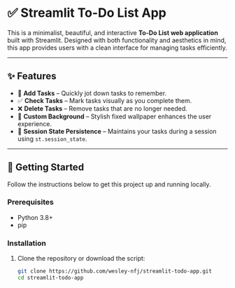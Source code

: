 
# ✅ Streamlit To-Do List App

This is a minimalist, beautiful, and interactive **To-Do List web application** built with Streamlit. Designed with both functionality and aesthetics in mind, this app provides users with a clean interface for managing tasks efficiently.

---

## ✨ Features

- 📌 **Add Tasks** – Quickly jot down tasks to remember.
- ✅ **Check Tasks** – Mark tasks visually as you complete them.
- ❌ **Delete Tasks** – Remove tasks that are no longer needed.
- 🎨 **Custom Background** – Stylish fixed wallpaper enhances the user experience.
- 🧠 **Session State Persistence** – Maintains your tasks during a session using `st.session_state`.

---

## 🚀 Getting Started

Follow the instructions below to get this project up and running locally.

### Prerequisites

- Python 3.8+
- pip

### Installation

1. Clone the repository or download the script:
   ```bash
   git clone https://github.com/wesley-nfj/streamlit-todo-app.git
   cd streamlit-todo-app
